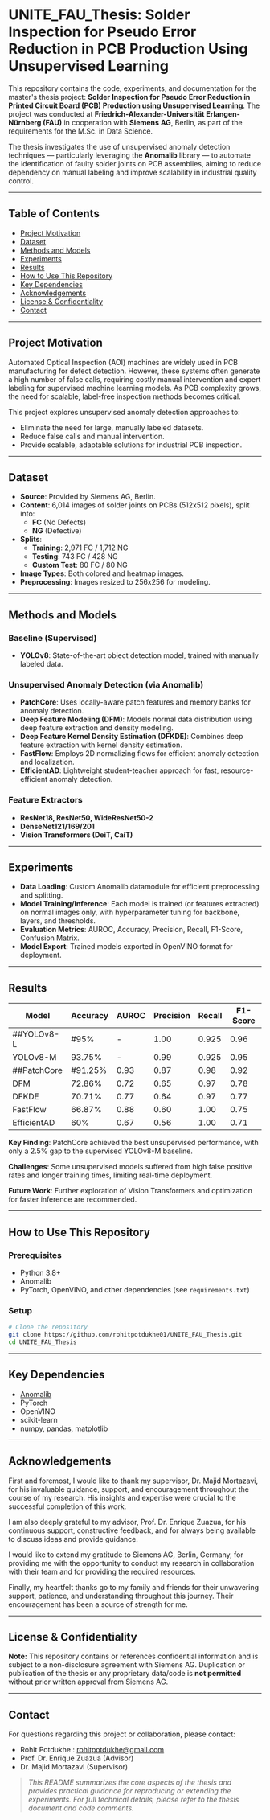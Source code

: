 # UNITE_FAU_Thesis: Solder Inspection for Pseudo Error Reduction in PCB Production Using Unsupervised Learning

This repository contains the code, experiments, and documentation for the master's thesis project: **Solder Inspection for Pseudo Error Reduction in Printed Circuit Board (PCB) Production using Unsupervised Learning**. The project was conducted at **Friedrich-Alexander-Universität Erlangen-Nürnberg (FAU)** in cooperation with **Siemens AG**, Berlin, as part of the requirements for the M.Sc. in Data Science.

The thesis investigates the use of unsupervised anomaly detection techniques — particularly leveraging the **Anomalib** library — to automate the identification of faulty solder joints on PCB assemblies, aiming to reduce dependency on manual labeling and improve scalability in industrial quality control.

---

## Table of Contents
- [Project Motivation](#project-motivation)
- [Dataset](#dataset)
- [Methods and Models](#methods-and-models)
- [Experiments](#experiments)
- [Results](#results)
- [How to Use This Repository](#how-to-use-this-repository)
- [Key Dependencies](#key-dependencies)
- [Acknowledgements](#acknowledgements)
- [License & Confidentiality](#license--confidentiality)
- [Contact](#contact)

---

## Project Motivation

Automated Optical Inspection (AOI) machines are widely used in PCB manufacturing for defect detection. However, these systems often generate a high number of false calls, requiring costly manual intervention and expert labeling for supervised machine learning models. As PCB complexity grows, the need for scalable, label-free inspection methods becomes critical.

This project explores unsupervised anomaly detection approaches to:
- Eliminate the need for large, manually labeled datasets.
- Reduce false calls and manual intervention.
- Provide scalable, adaptable solutions for industrial PCB inspection.

---

## Dataset

- **Source**: Provided by Siemens AG, Berlin.
- **Content**: 6,014 images of solder joints on PCBs (512x512 pixels), split into:
  - **FC** (No Defects)
  - **NG** (Defective)
- **Splits**:
  - **Training**: 2,971 FC / 1,712 NG
  - **Testing**: 743 FC / 428 NG
  - **Custom Test**: 80 FC / 80 NG
- **Image Types**: Both colored and heatmap images.
- **Preprocessing**: Images resized to 256x256 for modeling.

---

## Methods and Models

### Baseline (Supervised)
- **YOLOv8**: State-of-the-art object detection model, trained with manually labeled data.

### Unsupervised Anomaly Detection (via Anomalib)
- **PatchCore**: Uses locally-aware patch features and memory banks for anomaly detection.
- **Deep Feature Modeling (DFM)**: Models normal data distribution using deep feature extraction and density modeling.
- **Deep Feature Kernel Density Estimation (DFKDE)**: Combines deep feature extraction with kernel density estimation.
- **FastFlow**: Employs 2D normalizing flows for efficient anomaly detection and localization.
- **EfficientAD**: Lightweight student-teacher approach for fast, resource-efficient anomaly detection.

### Feature Extractors
- **ResNet18, ResNet50, WideResNet50-2**
- **DenseNet121/169/201**
- **Vision Transformers (DeiT, CaiT)**

---

## Experiments

- **Data Loading**: Custom Anomalib datamodule for efficient preprocessing and splitting.
- **Model Training/Inference**: Each model is trained (or features extracted) on normal images only, with hyperparameter tuning for backbone, layers, and thresholds.
- **Evaluation Metrics**: AUROC, Accuracy, Precision, Recall, F1-Score, Confusion Matrix.
- **Model Export**: Trained models exported in OpenVINO format for deployment.

---

## Results

| Model          | Accuracy | AUROC | Precision | Recall | F1-Score |
|----------------|----------|-------|-----------|--------|----------|
| ##YOLOv8-L     | #95%     | -     | 1.00      | 0.925  | 0.96     |
| YOLOv8-M       | 93.75%   | -     | 0.99      | 0.925  | 0.95     |
| ##PatchCore    | #91.25%  | 0.93  | 0.87      | 0.98   | 0.92     |
| DFM            | 72.86%   | 0.72  | 0.65      | 0.97   | 0.78     |
| DFKDE          | 70.71%   | 0.77  | 0.64      | 0.97   | 0.77     |
| FastFlow       | 66.87%   | 0.88  | 0.60      | 1.00   | 0.75     |
| EfficientAD    | 60%      | 0.67  | 0.56      | 1.00   | 0.71     |

**Key Finding**: PatchCore achieved the best unsupervised performance, with only a 2.5% gap to the supervised YOLOv8-M baseline.

**Challenges**: Some unsupervised models suffered from high false positive rates and longer training times, limiting real-time deployment.

**Future Work**: Further exploration of Vision Transformers and optimization for faster inference are recommended.

---

## How to Use This Repository

### Prerequisites
- Python 3.8+
- Anomalib
- PyTorch, OpenVINO, and other dependencies (see `requirements.txt`)

### Setup
```bash
# Clone the repository
git clone https://github.com/rohitpotdukhe01/UNITE_FAU_Thesis.git
cd UNITE_FAU_Thesis
```

---

## Key Dependencies

- [Anomalib](https://github.com/openvinotoolkit/anomalib)
- PyTorch
- OpenVINO
- scikit-learn
- numpy, pandas, matplotlib

---

## Acknowledgements

First and foremost, I would like to thank my supervisor, Dr. Majid Mortazavi, for his invaluable guidance, support, and encouragement throughout the course of my research. His insights and expertise were crucial to the successful completion of this work. 

I am also deeply grateful to my advisor, Prof. Dr. Enrique Zuazua, for his continuous support, constructive feedback, and for always being available to discuss ideas and provide guidance. 

I would like to extend my gratitude to Siemens AG, Berlin, Germany, for providing me with the opportunity to conduct my research in collaboration with their team and for providing the required resources. 

Finally, my heartfelt thanks go to my family and friends for their unwavering support, patience, and understanding throughout this journey. Their encouragement has been a source of strength for me.

---

## License & Confidentiality

**Note:** This repository contains or references confidential information and is subject to a non-disclosure agreement with Siemens AG. Duplication or publication of the thesis or any proprietary data/code is **not permitted** without prior written approval from Siemens AG.

---

## Contact

For questions regarding this project or collaboration, please contact:

- Rohit Potdukhe : rohitpotdukhe@gmail.com
- Prof. Dr. Enrique Zuazua (Advisor)
- Dr. Majid Mortazavi (Supervisor)

> *This README summarizes the core aspects of the thesis and provides practical guidance for reproducing or extending the experiments. For full technical details, please refer to the thesis document and code comments.*
